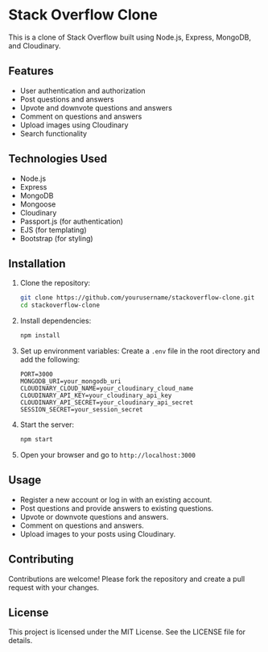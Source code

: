# Stack Overflow Clone

This is a clone of Stack Overflow built using Node.js, Express, MongoDB, and Cloudinary.

## Features

- User authentication and authorization
- Post questions and answers
- Upvote and downvote questions and answers
- Comment on questions and answers
- Upload images using Cloudinary
- Search functionality

## Technologies Used

- Node.js
- Express
- MongoDB
- Mongoose
- Cloudinary
- Passport.js (for authentication)
- EJS (for templating)
- Bootstrap (for styling)

## Installation

1. Clone the repository:
    ```sh
    git clone https://github.com/yourusername/stackoverflow-clone.git
    cd stackoverflow-clone
    ```

2. Install dependencies:
    ```sh
    npm install
    ```

3. Set up environment variables:
    Create a `.env` file in the root directory and add the following:
    ```env
    PORT=3000
    MONGODB_URI=your_mongodb_uri
    CLOUDINARY_CLOUD_NAME=your_cloudinary_cloud_name
    CLOUDINARY_API_KEY=your_cloudinary_api_key
    CLOUDINARY_API_SECRET=your_cloudinary_api_secret
    SESSION_SECRET=your_session_secret
    ```

4. Start the server:
    ```sh
    npm start
    ```

5. Open your browser and go to `http://localhost:3000`

## Usage

- Register a new account or log in with an existing account.
- Post questions and provide answers to existing questions.
- Upvote or downvote questions and answers.
- Comment on questions and answers.
- Upload images to your posts using Cloudinary.

## Contributing

Contributions are welcome! Please fork the repository and create a pull request with your changes.

## License

This project is licensed under the MIT License. See the LICENSE file for details.